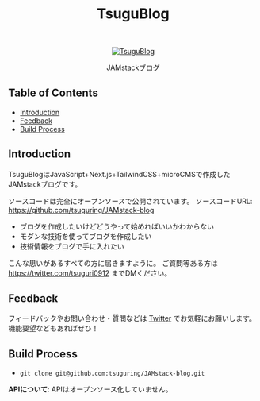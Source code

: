<h1 align="center"> TsuguBlog </h1> <br>
<p align="center">
  <a href="https://tsugu-blog.vercel.app/">
    <img alt="TsuguBlog" title="TsuguBlog" src="https://user-images.githubusercontent.com/52564598/131292015-a0b0b237-1b73-4b8d-a388-d643fa79c8af.png">
  </a>
</p>

<p align="center">
  JAMstackブログ
</p>

<!-- START doctoc generated TOC please keep comment here to allow auto update -->
<!-- DON'T EDIT THIS SECTION, INSTEAD RE-RUN doctoc TO UPDATE -->
## Table of Contents

- [Introduction](#introduction)
- [Feedback](#feedback)
- [Build Process](#build-process)

<!-- END doctoc generated TOC please keep comment here to allow auto update -->

## Introduction

TsuguBlogはJavaScript+Next.js+TailwindCSS+microCMSで作成したJAMstackブログです。

ソースコードは完全にオープンソースで公開されています。
ソースコードURL: https://github.com/tsuguring/JAMstack-blog

- ブログを作成したいけどどうやって始めればいいかわからない
- モダンな技術を使ってブログを作成したい
- 技術情報をブログで手に入れたい

こんな思いがあるすべての方に届きますように。
ご質問等ある方は https://twitter.com/tsuguri0912 までDMください。

## Feedback

フィードバックやお問い合わせ・質問などは [Twitter](https://twitter.com/tsuguri0912) でお気軽にお願いします。 機能要望などもあればぜひ！ 

## Build Process

- `git clone git@github.com:tsuguring/JAMstack-blog.git`

**APIについて**: APIはオープンソース化していません。
